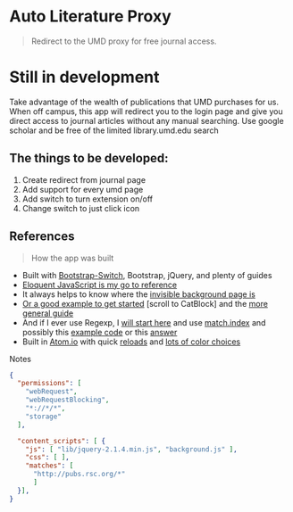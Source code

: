 Auto Literature Proxy
===================
> Redirect to the UMD proxy for free journal access.

# Still in development

<!-- # Available for free on the [chrome appstore](link) -->

Take advantage of the wealth of publications that UMD purchases for us. When off campus, this app will redirect you to the login page and give you direct access to journal articles without any manual searching. Use google scholar and be free of the limited library.umd.edu search

## The things to be developed:
1. Create redirect from journal page
1. Add support for every umd page
1. Add switch to turn extension on/off
1. Change switch to just click icon

## References
> How the app was built

- Built with [Bootstrap-Switch](http://www.bootstrap-switch.org/), Bootstrap, jQuery, and plenty of guides
- [Eloquent JavaScript is my go to reference](http://eloquentjavascript.net/03_functions.html)
- It always helps to know where the [invisible background page is](http://stackoverflow.com/questions/10257301/where-to-read-console-messages-from-background-js-in-a-chrome-extension)
- [Or a good example to get started](https://developer.chrome.com/extensions/samples#search:webrequest) [scroll to CatBlock] and the [more general guide](https://developer.chrome.com/extensions/webRequest#event-onBeforeRequest)
- And if I ever use Regexp, I [will start here](http://regexr.com/) and use [match.index](http://stackoverflow.com/questions/2295657/return-positions-of-a-regex-match-in-javascript) and possibly this [example code](https://github.com/blunderboy/requestly/blob/master/src/background/background.js#L148) or this [answer](http://stackoverflow.com/questions/3809401/what-is-a-good-regular-expression-to-match-a-url)
- Built in [Atom.io](https://atom.io/) with quick [reloads](https://chrome.google.com/webstore/detail/extensions-reloader/fimgfedafeadlieiabdeeaodndnlbhid) and [lots of color choices](http://coolors.co/app/)



Notes
```json
{
  "permissions": [
  	"webRequest",
  	"webRequestBlocking",
  	"*://*/*",
  	"storage"
  ],

  "content_scripts": [ {
    "js": [ "lib/jquery-2.1.4.min.js", "background.js" ],
    "css": [ ],
    "matches": [
      "http://pubs.rsc.org/*"
      ]
  }],
}
```
